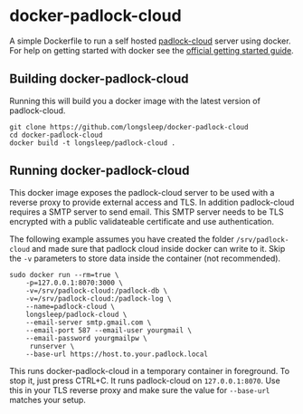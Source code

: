 # docker-padlock-cloud

A simple Dockerfile to run a self hosted [padlock-cloud](https://github.com/MaKleSoft/padlock-cloud) server using docker. For
help on getting started with docker see the [official getting started guide][0].

## Building docker-padlock-cloud

Running this will build you a docker image with the latest version of 
padlock-cloud.

```
git clone https://github.com/longsleep/docker-padlock-cloud
cd docker-padlock-cloud
docker build -t longsleep/padlock-cloud .
```

## Running docker-padlock-cloud

This docker image exposes the padlock-cloud server to be used with a reverse
proxy to provide external access and TLS. In addition padlock-cloud requires
a SMTP server to send email. This SMTP server needs to be TLS encrypted with
a public validateable certificate and use authentication.

The following example assumes you have created the folder `/srv/padlock-cloud`
and made sure that padlock cloud inside docker can write to it. Skip the `-v`
parameters to store data inside the container (not recommended). 

```
sudo docker run --rm=true \
    -p=127.0.0.1:8070:3000 \
    -v=/srv/padlock-cloud:/padlock-db \
    -v=/srv/padlock-cloud:/padlock-log \
    --name=padlock-cloud \
    longsleep/padlock-cloud \
    --email-server smtp.gmail.com \
    --email-port 587 --email-user yourgmail \
    --email-password yourgmailpw \
     runserver \
    --base-url https://host.to.your.padlock.local
```

This runs docker-padlock-cloud in a temporary container in foreground. To stop it,
just press CTRL+C. It runs padlock-cloud on `127.0.0.1:8070`. Use this in your 
TLS  reverse proxy and make sure the value for `--base-url` matches your setup.

[0]: http://www.docker.io/gettingstarted/

